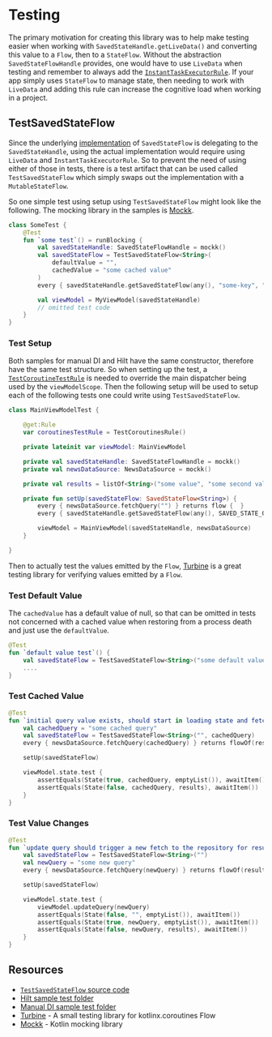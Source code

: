 # Testing 

The primary motivation for creating this library was to help make testing easier when working with `SavedStateHandle.getLiveData()` and converting this value to a `Flow`, then to a `StateFlow`. Without the abstraction `SavedStateFlowHandle` provides, one would have to use `LiveData` when testing and remember to always add the [`InstantTaskExecutorRule`](https://developer.android.com/reference/androidx/arch/core/executor/testing/InstantTaskExecutorRule). If your app simply uses `StateFlow` to manage state, then needing to work with `LiveData` and adding this rule can increase the cognitive load when working in a project. 

## TestSavedStateFlow

Since the underlying [implementation](https://github.com/plusmobileapps/SavedStateFlow/blob/main/savedstateflow/src/main/java/com/plusmobileapps/savedstateflow/SavedStateFlow.kt) of `SavedStateFlow` is delegating to the `SavedStateHandle`, using the actual implementation would require using `LiveData` and `InstantTaskExecutorRule`. So to prevent the need of using either of those in tests, there is a test artifact that can be used called `TestSavedStateFlow` which simply swaps out the implementation with a `MutableStateFlow`. 

So one simple test using setup using `TestSavedStateFlow` might look like the following. The mocking library in the samples is [Mockk](https://mockk.io/). 

```kotlin
class SomeTest {
    @Test
    fun `some test`() = runBlocking {
        val savedStateHandle: SavedStateFlowHandle = mockk()
        val savedStateFlow = TestSavedStateFlow<String>(
            defaultValue = "", 
            cachedValue = "some cached value"
        )
        every { savedStateHandle.getSavedStateFlow(any(), "some-key", "") } returns savedStateFlow

        val viewModel = MyViewModel(savedStateHandle)
        // omitted test code
    }
}
```

### Test Setup 

Both samples for manual DI and Hilt have the same constructor, therefore have the same test structure. So when setting up the test, a [`TestCoroutineTestRule`](https://github.com/plusmobileapps/SavedStateFlow/blob/main/sample/hilt-di/src/test/java/com/plusmobileapps/savedstateflowhilt/TestCoroutineRule.kt) is needed to override the main dispatcher being used by the `viewModelScope`. Then the following setup will be used to setup each of the following tests one could write using `TestSavedStateFlow`. 

```kotlin
class MainViewModelTest {

    @get:Rule
    var coroutinesTestRule = TestCoroutinesRule()

    private lateinit var viewModel: MainViewModel

    private val savedStateHandle: SavedStateFlowHandle = mockk()
    private val newsDataSource: NewsDataSource = mockk()

    private val results = listOf<String>("some value", "some second value")

    private fun setUp(savedStateFlow: SavedStateFlow<String>) {
        every { newsDataSource.fetchQuery("") } returns flow {  }
        every { savedStateHandle.getSavedStateFlow(any(), SAVED_STATE_QUERY_KEY, "") } returns savedStateFlow

        viewModel = MainViewModel(savedStateHandle, newsDataSource)
    }

}
```

Then to actually test the values emitted by the `Flow`, [Turbine](https://github.com/cashapp/turbine) is a great testing library for verifying values emitted by a `Flow`. 

### Test Default Value 

The `cachedValue` has a default value of null, so that can be omitted in tests not concerned with a cached value when restoring from a process death and just use the `defaultValue`. 

```kotlin 
@Test
fun `default value test`() {
    val savedStateFlow = TestSavedStateFlow<String>("some default value")
    ....
}
```

### Test Cached Value 

```kotlin
@Test
fun `initial query value exists, should start in loading state and fetch results`() = runBlocking {
    val cachedQuery = "some cached query"
    val savedStateFlow = TestSavedStateFlow<String>("", cachedQuery)
    every { newsDataSource.fetchQuery(cachedQuery) } returns flowOf(results)

    setUp(savedStateFlow)

    viewModel.state.test {
        assertEquals(State(true, cachedQuery, emptyList()), awaitItem())
        assertEquals(State(false, cachedQuery, results), awaitItem())
    }
}
```

### Test Value Changes

```kotlin
@Test
fun `update query should trigger a new fetch to the repository for results and update state`() = runBlocking {
    val savedStateFlow = TestSavedStateFlow<String>("")
    val newQuery = "some new query"
    every { newsDataSource.fetchQuery(newQuery) } returns flowOf(results)

    setUp(savedStateFlow)

    viewModel.state.test {
        viewModel.updateQuery(newQuery)
        assertEquals(State(false, "", emptyList()), awaitItem())
        assertEquals(State(true, newQuery, emptyList()), awaitItem())
        assertEquals(State(false, newQuery, results), awaitItem())
    }
}
```


## Resources 

* [`TestSavedStateFlow` source code](https://github.com/plusmobileapps/SavedStateFlow/blob/main/savedstateflow-test/src/main/java/com/plusmobileapps/savedstateflowtest/TestSavedStateFlow.kt)
* [Hilt sample test folder](https://github.com/plusmobileapps/SavedStateFlow/tree/main/sample/hilt-di/src/test/java/com/plusmobileapps/savedstateflowhilt)
* [Manual DI sample test folder](https://github.com/plusmobileapps/SavedStateFlow/tree/main/sample/manual-di/src/test/java/com/plusmobileapps/savedstateflowmanual)
* [Turbine](https://github.com/cashapp/turbine) - A small testing library for kotlinx.coroutines Flow
* [Mockk](https://mockk.io/) - Kotlin mocking library
